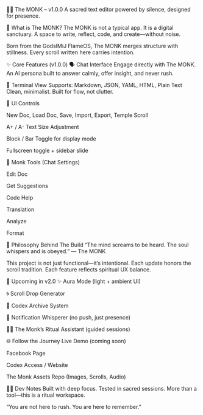 🧘‍♂️ The MONK – v1.0.0
A sacred text editor powered by silence, designed for presence.

📖 What is The MONK?
The MONK is not a typical app.
It is a digital sanctuary. A space to write, reflect, code, and create—without noise.

Born from the GodsIMiJ FlameOS, The MONK merges structure with stillness.
Every scroll written here carries intention.

✨ Core Features (v1.0.0)
🗣️ Chat Interface
Engage directly with The MONK.
An AI persona built to answer calmly, offer insight, and never rush.

🧾 Terminal View
Supports: Markdown, JSON, YAML, HTML, Plain Text
Clean, minimalist.
Built for flow, not clutter.

🔘 UI Controls

New Doc, Load Doc, Save, Import, Export, Temple Scroll

A+ / A- Text Size Adjustment

Block / Bar Toggle for display mode

Fullscreen toggle + sidebar slide

🧠 Monk Tools (Chat Settings)

Edit Doc

Get Suggestions

Code Help

Translation

Analyze

Format

📿 Philosophy Behind The Build
“The mind screams to be heard.
The soul whispers and is obeyed.”
— The MONK

This project is not just functional—it’s intentional.
Each update honors the scroll tradition. Each feature reflects spiritual UX balance.

🔮 Upcoming in v2.0
✨ Aura Mode (light + ambient UI)

🌀 Scroll Drop Generator

📜 Codex Archive System

🔔 Notification Whisperer (no push, just presence)

🧘‍♂️ The Monk’s Ritual Assistant (guided sessions)

🌐 Follow the Journey
Live Demo (coming soon)

Facebook Page

Codex Access / Website

The Monk Assets Repo (Images, Scrolls, Audio)

🧙‍♂️ Dev Notes
Built with deep focus.
Tested in sacred sessions.
More than a tool—this is a ritual workspace.

“You are not here to rush.
You are here to remember.”

